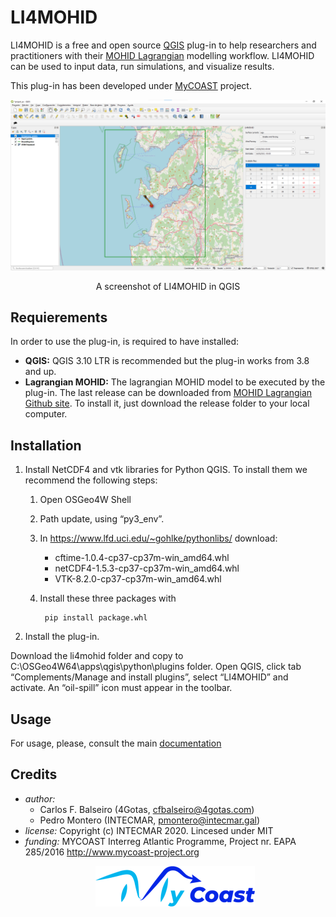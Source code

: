 # LI4MOHID

LI4MOHID is a free and open source [QGIS](https://qgis.org/) plug-in to help researchers and practitioners with their
[MOHID Lagrangian](http://www.mohid.com/pages/models/mohidlagrangian/mohid_lagrangian_home.shtml) modelling workflow. 
LI4MOHID can be used to  input data, run simulations, and visualize results. 

This plug-in has been developed under [MyCOAST](http://www.mycoast-project.org) project.

<p align="center"><img src="./doc/assets/li4mohid_SC.png"></p>
<p align="center">A screenshot of LI4MOHID in QGIS</p>

## Requierements

In order to use the plug-in, is required to have installed:

* **QGIS:** QGIS 3.10 LTR is recommended but the plug-in works from 3.8 and up.
* **Lagrangian MOHID:** The lagrangian MOHID model to be executed by the plug-in. The last release
can be downloaded from [MOHID Lagrangian Github site](https://github.com/Mohid-Water-Modelling-System/MOHID-Lagrangian/tags).
  To install it, just download the release folder to your local computer.
  
## Installation


1. Install NetCDF4 and vtk libraries for Python QGIS. To install them we recommend the following steps:
    1)	Open OSGeo4W Shell
    2)	Path update, using “py3_env”.
    3)	In https://www.lfd.uci.edu/~gohlke/pythonlibs/ 
download:
          
        -	cftime-1.0.4-cp37-cp37m-win_amd64.whl
        -	netCDF4-1.5.3-cp37-cp37m-win_amd64.whl
        -	VTK-8.2.0-cp37-cp37m-win_amd64.whl
    4) Install these three packages with
       
            pip install package.whl

2. Install the plug-in.

Download the li4mohid folder  and copy to C:\OSGeo4W64\apps\qgis\python\plugins folder. 
Open QGIS, click tab “Complements/Manage and install plugins”, select “LI4MOHID” and activate.
An “oil-spill” icon must appear in the toolbar.

## Usage

For usage, please, consult the main [documentation](./doc/MyCoast_LI4MOHID_EN.pdf) 


## Credits
* *author:*
  + Carlos F. Balseiro (4Gotas, cfbalseiro@4gotas.com)
  + Pedro Montero (INTECMAR, pmontero@intecmar.gal)
* *license:* Copyright (c) INTECMAR 2020. Lincesed under MIT
* *funding:* MYCOAST  Interreg Atlantic Programme, Project nr. EAPA 285/2016
             http://www.mycoast-project.org
  <p align="center"><img src="./doc/assets/MyCoast_Logo_small.png"></p>
